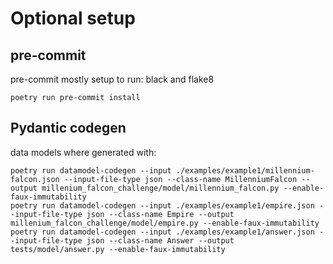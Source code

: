# Optional setup

## pre-commit

pre-commit mostly setup to run: black and flake8

```shell
poetry run pre-commit install
```

## Pydantic codegen

data models where generated with:

```shell
poetry run datamodel-codegen --input ./examples/example1/millennium-falcon.json --input-file-type json --class-name MillenniumFalcon --output millenium_falcon_challenge/model/millennium_falcon.py --enable-faux-immutability
poetry run datamodel-codegen --input ./examples/example1/empire.json --input-file-type json --class-name Empire --output millenium_falcon_challenge/model/empire.py --enable-faux-immutability
poetry run datamodel-codegen --input ./examples/example1/answer.json --input-file-type json --class-name Answer --output tests/model/answer.py --enable-faux-immutability
```
